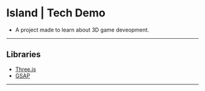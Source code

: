 # Island | Tech Demo
- A project made to learn about 3D game deveopment.
___
## Libraries
- [Three.js](https://threejs.org/)
- [GSAP](https://greensock.com/gsap/)
___

<!--
code block template
```
git status
git add
git commit
```

link template
[GitHub Pages](https://pages.github.com/)
-->
